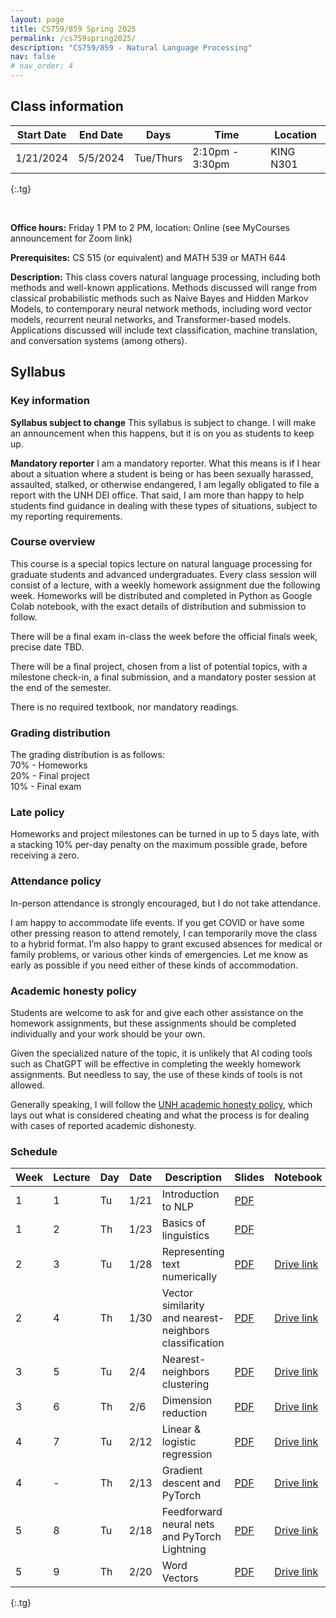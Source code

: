 ```yaml
---
layout: page
title: CS759/859 Spring 2025
permalink: /cs759spring2025/
description: "CS759/859 - Natural Language Processing"
nav: false
# nav_order: 4
---
```

<style type="text/css">
.tg  {border-collapse:collapse;border-spacing:0;}
.tg td{border-color:black;border-style:solid;border-width:1px;font-family:Arial, sans-serif;font-size:14px;
  overflow:hidden;padding:10px 5px;word-break:normal;}
.tg th{border-color:black;border-style:solid;border-width:1px;font-family:Arial, sans-serif;font-size:14px;
  font-weight:normal;overflow:hidden;padding:10px 5px;word-break:normal;}
.tg .tg-0pky{border-color:inherit;text-align:left;vertical-align:top}
</style>

## Class information


| Start Date | End Date | Days      | Time            | Location  |
|------------|----------|-----------|-----------------|-----------|
| 1/21/2024  | 5/5/2024 | Tue/Thurs | 2:10pm - 3:30pm | KING N301 |
{:.tg}


<br/>

**Office hours:** Friday 1 PM to 2 PM, location: Online (see MyCourses announcement for Zoom link)

**Prerequisites:** CS 515 (or equivalent) and MATH 539 or MATH 644

**Description:** This class covers natural language processing, including both methods and well-known applications. Methods discussed will range from classical probabilistic methods such as Naive Bayes and Hidden Markov Models, to contemporary neural network methods, including word vector models, recurrent neural networks, and Transformer-based models. Applications discussed will include text classification, machine translation, and conversation systems (among others).

## Syllabus



### Key information

**Syllabus subject to change**
This syllabus is subject to change. I will make an announcement when this happens, but it is on you as students to keep up. 

**Mandatory reporter**
I am a mandatory reporter. What this means is if I hear about a situation where a student is being or has been sexually harassed, assaulted, stalked, or otherwise endangered, I am legally obligated to file a report with the UNH DEI office. That said, I am more than happy to help students find guidance in dealing with these types of situations, subject to my reporting requirements.

### Course overview

This course is a special topics lecture on natural language processing for graduate students and advanced undergraduates. Every class session will consist of a lecture, with a weekly homework assignment due the following week. Homeworks will be distributed and completed in Python as Google Colab notebook, with the exact details of distribution and submission to follow. 

There will be a final exam in-class the week before the official finals week, precise date TBD. 

There will be a final project, chosen from a list of potential topics, with a milestone check-in, a final submission, and a mandatory poster session at the end of the semester. 

There is no required textbook, nor mandatory readings. 

### Grading distribution

The grading distribution is as follows:
<br/>70% - Homeworks
<br/>20% - Final project
<br/>10% - Final exam

### Late policy

Homeworks and project milestones can be turned in up to 5 days late, with a stacking 10% per-day penalty on the maximum possible grade, before receiving a zero. 

### Attendance policy
In-person attendance is strongly encouraged, but I do not take attendance. 

I am happy to accommodate life events. If you get COVID or have some other pressing reason to attend remotely, I can temporarily move the class to a hybrid format. I’m also happy to grant excused absences for medical or family problems, or various other kinds of emergencies. Let me know as early as possible if you need either of these kinds of accommodation. 

### Academic honesty policy

Students are welcome to ask for and give each other assistance on the homework assignments, but these assignments should be completed individually and your work should be your own. 

Given the specialized nature of the topic, it is unlikely that AI coding tools such as ChatGPT will be effective in completing the weekly homework assignments. But needless to say, the use of these kinds of tools is not allowed. 

Generally speaking, I will follow the [UNH academic honesty policy](https://catalog.unh.edu/graduate/academic-regulations-degree-requirements/academic-honesty/), which lays out what is considered cheating and what the process is for dealing with cases of reported academic dishonesty.

### Schedule

| Week 	 | Lecture 	 | Day 	 | Date 	  | Description                                	                       | Slides                                                                                                                    | Notebook                                                                                            |
|--------|-----------|-------|---------|--------------------------------------------------------------------|---------------------------------------------------------------------------------------------------------------------------|-----------------------------------------------------------------------------------------------------|
| 1    	 | 1       	 | Tu  	 | 1/21 	  | Introduction to NLP                        	                       | [PDF](https://shcarton.github.io/assets/course_material/cs759spring2025/lectures/lec_1_intro_to_NLP.pdf)                  |                                                                                                     |
| 1    	 | 2       	 | Th  	 | 1/23 	  | Basics of linguistics                      	                       | [PDF](https://shcarton.github.io/assets/course_material/cs759spring2025/lectures/lec_2_overview_of_linguistics.pdf)       |                                                                                                     |
| 2    	 | 3       	 | Tu  	 | 1/28 	  | Representing text numerically              	                       | [PDF](https://shcarton.github.io/assets/course_material/cs759spring2025/lectures/lec_3_numerically_representing_text.pdf) | [Drive link](https://colab.research.google.com/drive/1ryIAtHhfAOZiqUh_j5mwPCJqE0Z9sXcw?usp=sharing) |
| 2    	 | 4       	 | Th  	 | 1/30  	 | Vector similarity and nearest-neighbors classification           	 | [PDF](https://shcarton.github.io/assets/course_material/cs759spring2025/lectures/lec_4_supervised_learning_nns.pdf)       | [Drive link](https://colab.research.google.com/drive/19ODxG-0DUS1EGVXtwvY1DBT9Gsyy7Lj1?usp=sharing) |
| 3    	 | 5       	 | Tu  	 | 2/4  	  | Nearest-neighbors clustering   	                                   | [PDF](https://shcarton.github.io/assets/course_material/cs759spring2025/lectures/lec_5_clustering.pdf)                    | [Drive link](https://colab.research.google.com/drive/1WcIESr9DG_-rqgWXtNi7q0rNY64lqX6i?usp=sharing) |
| 3    	 | 6       	 | Th  	 | 2/6  	  | Dimension reduction    	                                           | [PDF](https://shcarton.github.io/assets/course_material/cs759spring2025/lectures/lec_6_dimension_reduction.pdf)           | [Drive link](https://colab.research.google.com/drive/1sumsdU3dzIsrZtbrl2fmiIUpd-Uy3T87?usp=sharing) |
| 4    	 | 7       	 | Tu  	 | 2/12 	  | Linear & logistic regression    	                                  | [PDF](https://shcarton.github.io/assets/course_material/cs759spring2025/lectures/lec_7_linear_logistic_regression.pdf)    | [Drive link](https://colab.research.google.com/drive/1ABO-by-klI6q_5SyGPUNBvDyavfjafhn?usp=sharing) |
| 4    	 | 	 -       | Th  	 | 2/13 	  | Gradient descent and PyTorch                         	             | [PDF](https://shcarton.github.io/assets/course_material/cs759spring2025/lectures/lec_8_training_with_pytorch.pdf)         | [Drive link](https://colab.research.google.com/drive/17xrmbvVVxVVrHQdUfUMoBIlsBNtIH7AG?usp=sharing) |
| 5    	 | 8       	 | Tu  	 | 2/18 	  | Feedforward neural nets and PyTorch Lightning  	                   | [PDF](https://shcarton.github.io/assets/course_material/cs759spring2025/lectures/lec_9_ffns_and_pytorch_lightning.pdf)    | [Drive link](https://colab.research.google.com/drive/15zsWmb9fd6TrIDSv5pb0jTHy5JiMUURr?usp=sharing) |
| 5    	 | 9      	  | Th  	 | 2/20 	  | Word Vectors                	                                      | [PDF](https://shcarton.github.io/assets/course_material/cs759spring2025/lectures/lec_10_word_vectors.pdf)                 | [Drive link](https://colab.research.google.com/drive/1XM27YpD13GWSA3SepTrskr8SZlAbayzy?usp=sharing) |



[//]: # (| 6    	 | 	10       | Tu  	 | 2/25 	  |                                    | [PDF]&#40;https://shcarton.github.io/assets/course_material/cs759spring2025/lectures/lec_10_linear_logistic_regression.pdf&#41;   | [Drive link]&#40;https://colab.research.google.com/drive/1GHZf8ivWbWX2v_SmAZlAMOMCQKsBt7hX?usp=sharing&#41;    |)

[//]: # (| 6    	 | 11      	 | Th  	 | 2/27  	 |                 	                           | [PDF]&#40;https://shcarton.github.io/assets/course_material/cs759spring2025/lectures/lec_11_training_with_pytorch.pdf&#41;        | [Drive link]&#40;https://colab.research.google.com/drive/1FclpXvPaX4m7QsmfSGz8iGlqD0YYFGVh?usp=sharing&#41;    |)

[//]: # (| 7    	 | 12      	 | Tu  	 | 3/4  	  |                           	              | [PDF]&#40;https://shcarton.github.io/assets/course_material/cs759spring2025/lectures/lec_12_ffns_and_pytorch_lightning.pdf&#41;   | [Drive link]&#40;https://colab.research.google.com/drive/1n-GfPNVYSokz6ABR4EB3S7QKlN5wQj7m?usp=sharing&#41;    |)

[//]: # (| 7    	 | 13      	 | Th  	 | 3/6  	  |                                                  | [PDF]&#40;https://shcarton.github.io/assets/course_material/cs759spring2025/lectures/lec_13_word_vectors.pdf&#41;                 | [Drive link]&#40;https://colab.research.google.com/drive/1rzUMyzyZY8RThEU4qW3XrCa0JBCHlOv8?usp=sharing&#41;    |)

[//]: # (| 8    	 | 14	       | Tu  	 | 3/11 	  | Basic recurrent neural nets                                         | [PDF]&#40;https://shcarton.github.io/assets/course_material/cs759spring2025/lectures/lec_14_rnns.pdf&#41;                         | [Drive link]&#40;https://colab.research.google.com/drive/1YnRIdpI62H3wSEu4QBJp4KFml-XUud33?usp=sharing&#41;    |)

[//]: # (| 8    	 | 15	       | Th  	 | 3/13 	  | Sequence tagging with RNNs            	      	                      | [PDF]&#40;https://shcarton.github.io/assets/course_material/cs759spring2025/lectures/lec_15_rnn_sequence_tagging.pdf&#41;         | [Drive link]&#40;https://colab.research.google.com/drive/1FovsULwrV19BjlXo_YcDrAQN3DzEKtwt?usp=sharing&#41;    |)

[//]: # (| -	     | -     	   | Tu  	 | 3/18 	  | Spring break-no class                            	                  |                                                                                                                           |                                                                                                        |)

[//]: # (| -    	 | -      	  | Th  	 | 3/21 	  | Spring break-no class                 	                             |                                                                                                                           |                                                                                                        |)

[//]: # (| 9    	 | 16      	 | Tu  	 | 3/25 	  | Language modeling with RNNs                              	          | [PDF]&#40;https://shcarton.github.io/assets/course_material/cs759spring2025/lectures/lec_17_prompt_engineering.pdf&#41;           | No notebook                                                                                            |)

[//]: # (| 9    	 | 17      	 | Th  	 | 3/27 	  | Prompt engineering                   	                              | [PDF]&#40;https://shcarton.github.io/assets/course_material/cs759spring2025/lectures/lec_18_rnn_lm_revisited.pdf&#41;             | No notebook                                                                                            |)

[//]: # (| 10   	 | 18      	 | Tu  	 | 4/1  	  | Language modeling with RNNs &#40;part 2&#41;   	                            | [PDF]&#40;https://shcarton.github.io/assets/course_material/cs759spring2025/lectures/lec_18_rnn_lm_revisited.pdf&#41;             | [Drive link]&#40;https://colab.research.google.com/drive/19vNlmCzfoZlkF6GIY1Rok8eA1VNvJH_u?usp=drive_link&#41; |)

[//]: # (| 10   	 | 19      	 | Th  	 | 4/3  	  | Sequence-to-sequence models               	                         | [PDF]&#40;https://shcarton.github.io/assets/course_material/cs759spring2025/lectures/lec_19_seq_to_seq.pdf&#41;                   | [Drive link]&#40;https://colab.research.google.com/drive/1ARbNIrBF9ZUBISJJL-SY-dQkIQZfeppv?usp=drive_link&#41; |)

[//]: # (| 11   	 | 20      	 | Tu  	 | 4/8 	   | Sequence-to-sequence models &#40;part 2&#41;                              	 | [PDF]&#40;https://shcarton.github.io/assets/course_material/cs759spring2025/lectures/lec_20_seq_to_seq_revisited.pdf&#41;         | [Drive link]&#40;https://colab.research.google.com/drive/1YNVFkalnFfh0TtkC_NVUZRaa6mwFBWzk?usp=drive_link&#41; |)

[//]: # (| 11   	 | -      	  | Th  	 | 4/10 	  | Class cancelled                     	                               |                                                                                                                           |                                                                                                        |)

[//]: # (| 12   	 | 21      	 | Tu  	 | 4/15 	  | Transformers                     	                                  | [PDF]&#40;https://shcarton.github.io/assets/course_material/cs759spring2025/lectures/lec_21_transformer.pdf&#41;                  | [Drive link]&#40;https://colab.research.google.com/drive/1ycILXh5B3J3h72C4MYjvq6KihGL2cjhl?usp=drive_link&#41; |)

[//]: # (| 12   	 | 22      	 | Th  	 | 4/17 	  | BERT and friends                                      	             | [PDF]&#40;https://shcarton.github.io/assets/course_material/cs759spring2025/lectures/lec_22_bert_etc.pdf&#41;                     | [Drive link]&#40;https://colab.research.google.com/drive/14n01bsuGqlw5zcJTWgXn4hDQCCAci23h?usp=drive_link&#41; |)

[//]: # (| 13   	 | 23      	 | Tu  	 | 4/22 	  | Practical prompt engineering                	                       | [PDF]&#40;https://shcarton.github.io/assets/course_material/cs759spring2025/lectures/lec_23_practical_prompt_engineering.pdf&#41; | [Drive link]&#40;https://colab.research.google.com/drive/1ZRS5CZxo99JhqLOJjFDpRqdCPwdzJ_PR?usp=drive_link&#41; |)

[//]: # (| 13   	 | 24      	 | Th  	 | 4/24 	  | Model evaluation                            	                       | [PDF]&#40;https://shcarton.github.io/assets/course_material/cs759spring2025/lectures/lec_24_model_evaluation.pdf&#41;             |                                                                                                        |)

[//]: # (| 14   	 | 25      	 | Tu  	 | 4/29  	 | Interpretability                       	                            | [PDF]&#40;https://shcarton.github.io/assets/course_material/cs759spring2025/lectures/lec_25_interpretability.pdf&#41;             |                                                                                                        |)

[//]: # (| 14     | 26        | Th    | 5/1     | Bias and fairness                                                   | [PDF]&#40;https://shcarton.github.io/assets/course_material/cs759spring2025/lectures/lec_26_bias_fairness.pdf&#41;                |                                                                                                        |)

[//]: # (| 15     | -         | Tu    | 5/6     | Reading day                                                         |                                                                                                                           |                                                                                                        |)

[//]: # (| 15     | -         | Th    | 5/10    | Exams week                                                          |                                                                                                                           |                                                                                                        |)

[//]: # (| 16     | -         | Tu    | 5/15    | Exams week                                                          |                                                                                                                           |                                                                                                        |)
{:.tg}

